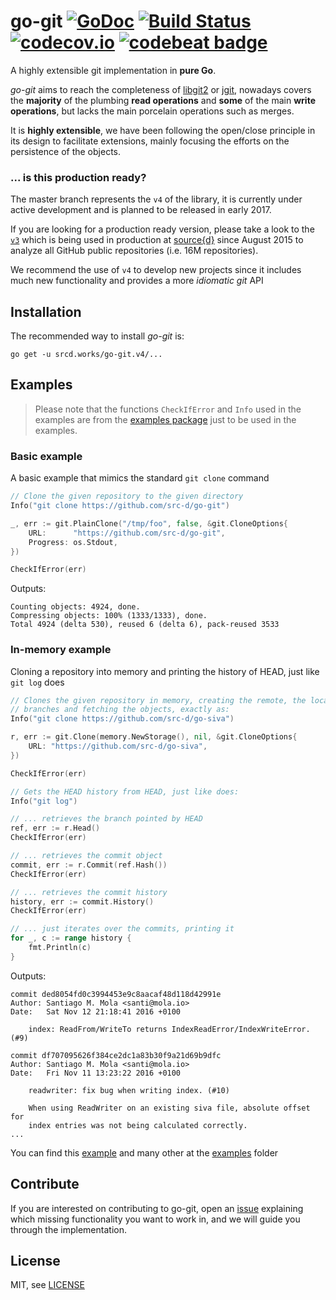 # go-git [![GoDoc](https://godoc.org/srcd.works/go-git.v4?status.svg)](https://godoc.org/github.com/src-d/go-git) [![Build Status](https://travis-ci.org/src-d/go-git.svg)](https://travis-ci.org/src-d/go-git) [![codecov.io](https://codecov.io/github/src-d/go-git/coverage.svg)](https://codecov.io/github/src-d/go-git) [![codebeat badge](https://codebeat.co/badges/b6cb2f73-9e54-483d-89f9-4b95a911f40c)](https://codebeat.co/projects/github-com-src-d-go-git)

A highly extensible git implementation in **pure Go**.

*go-git* aims to reach the completeness of [libgit2](https://libgit2.github.com/) or [jgit](http://www.eclipse.org/jgit/), nowadays covers the **majority** of the plumbing **read operations** and **some** of the main **write operations**, but lacks the main porcelain operations such as merges.

It is **highly extensible**, we have been following the open/close principle in its design to facilitate extensions, mainly focusing the efforts on the persistence of the objects.

### ... is this production ready?

The master branch represents the `v4` of the library, it is currently under active development and is planned to be released in early 2017.

If you are looking for a production ready version, please take a look to the [`v3`](https://github.com/src-d/go-git/tree/v3) which is being used in production at [source{d}](http://sourced.tech) since August 2015 to analyze all GitHub public repositories (i.e. 16M repositories).

We recommend the use of `v4` to develop new projects since it includes much new functionality and provides a more *idiomatic git* API

Installation
------------

The recommended way to install *go-git* is:

```
go get -u srcd.works/go-git.v4/...
```


Examples
--------

> Please note that the functions `CheckIfError` and `Info` used in the examples are from the [examples package](https://github.com/src-d/go-git/blob/master/_examples/common.go#L17) just to be used in the examples.


### Basic example

A basic example that mimics the standard `git clone` command

```go
// Clone the given repository to the given directory
Info("git clone https://github.com/src-d/go-git")

_, err := git.PlainClone("/tmp/foo", false, &git.CloneOptions{
    URL:      "https://github.com/src-d/go-git",
    Progress: os.Stdout,
})

CheckIfError(err)
```

Outputs:
```
Counting objects: 4924, done.
Compressing objects: 100% (1333/1333), done.
Total 4924 (delta 530), reused 6 (delta 6), pack-reused 3533
```

### In-memory example

Cloning a repository into memory and printing the history of HEAD, just like `git log` does


```go
// Clones the given repository in memory, creating the remote, the local
// branches and fetching the objects, exactly as:
Info("git clone https://github.com/src-d/go-siva")

r, err := git.Clone(memory.NewStorage(), nil, &git.CloneOptions{
    URL: "https://github.com/src-d/go-siva",
})

CheckIfError(err)

// Gets the HEAD history from HEAD, just like does:
Info("git log")

// ... retrieves the branch pointed by HEAD
ref, err := r.Head()
CheckIfError(err)

// ... retrieves the commit object
commit, err := r.Commit(ref.Hash())
CheckIfError(err)

// ... retrieves the commit history
history, err := commit.History()
CheckIfError(err)

// ... just iterates over the commits, printing it
for _, c := range history {
    fmt.Println(c)
}
```

Outputs:
```
commit ded8054fd0c3994453e9c8aacaf48d118d42991e
Author: Santiago M. Mola <santi@mola.io>
Date:   Sat Nov 12 21:18:41 2016 +0100

    index: ReadFrom/WriteTo returns IndexReadError/IndexWriteError. (#9)

commit df707095626f384ce2dc1a83b30f9a21d69b9dfc
Author: Santiago M. Mola <santi@mola.io>
Date:   Fri Nov 11 13:23:22 2016 +0100

    readwriter: fix bug when writing index. (#10)

    When using ReadWriter on an existing siva file, absolute offset for
    index entries was not being calculated correctly.
...
```

You can find this [example](_examples/log/main.go) and many other at the [examples](_examples) folder

Contribute
----------

If you are interested on contributing to go-git, open an [issue](https://github.com/src-d/go-git/issues) explaining which missing functionality you want to work in, and we will guide you through the implementation.

License
-------

MIT, see [LICENSE](LICENSE)
